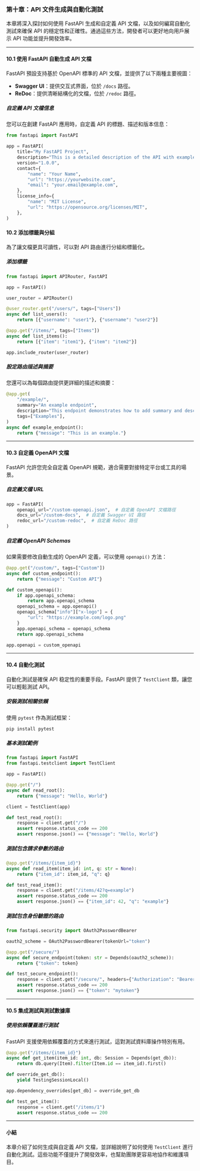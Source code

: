 ### 第十章：API 文件生成與自動化測試

本章將深入探討如何使用 FastAPI 生成和自定義 API 文檔，以及如何編寫自動化測試來確保 API 的穩定性和正確性。通過這些方法，開發者可以更好地向用戶展示 API 功能並提升開發效率。

---

#### 10.1 使用 FastAPI 自動生成 API 文檔

FastAPI 預設支持基於 OpenAPI 標準的 API 文檔，並提供了以下兩種主要視圖：

- **Swagger UI**：提供交互式界面，位於 `/docs` 路徑。
- **ReDoc**：提供清晰結構化的文檔，位於 `/redoc` 路徑。

##### 自定義 API 文檔信息

您可以在創建 FastAPI 應用時，自定義 API 的標題、描述和版本信息：

```python
from fastapi import FastAPI

app = FastAPI(
    title="My FastAPI Project",
    description="This is a detailed description of the API with examples and usage information.",
    version="1.0.0",
    contact={
        "name": "Your Name",
        "url": "https://yourwebsite.com",
        "email": "your.email@example.com",
    },
    license_info={
        "name": "MIT License",
        "url": "https://opensource.org/licenses/MIT",
    },
)
```

#### 10.2 添加標籤與分組

為了讓文檔更具可讀性，可以對 API 路由進行分組和標籤化。

##### 添加標籤

```python
from fastapi import APIRouter, FastAPI

app = FastAPI()

user_router = APIRouter()

@user_router.get("/users/", tags=["Users"])
async def list_users():
    return [{"username": "user1"}, {"username": "user2"}]

@app.get("/items/", tags=["Items"])
async def list_items():
    return [{"item": "item1"}, {"item": "item2"}]

app.include_router(user_router)
```

##### 設定路由描述與摘要

您還可以為每個路由提供更詳細的描述和摘要：

```python
@app.get(
    "/example/",
    summary="An example endpoint",
    description="This endpoint demonstrates how to add summary and description.",
    tags=["Examples"],
)
async def example_endpoint():
    return {"message": "This is an example."}
```

---

#### 10.3 自定義 OpenAPI 文檔

FastAPI 允許您完全自定義 OpenAPI 規範，適合需要對接特定平台或工具的場景。

##### 自定義文檔 URL

```python
app = FastAPI(
    openapi_url="/custom-openapi.json",  # 自定義 OpenAPI 文檔路徑
    docs_url="/custom-docs",  # 自定義 Swagger UI 路徑
    redoc_url="/custom-redoc",  # 自定義 ReDoc 路徑
)
```

##### 自定義 OpenAPI Schemas

如果需要修改自動生成的 OpenAPI 定義，可以使用 `openapi()` 方法：

```python
@app.get("/custom/", tags=["Custom"])
async def custom_endpoint():
    return {"message": "Custom API"}

def custom_openapi():
    if app.openapi_schema:
        return app.openapi_schema
    openapi_schema = app.openapi()
    openapi_schema["info"]["x-logo"] = {
        "url": "https://example.com/logo.png"
    }
    app.openapi_schema = openapi_schema
    return app.openapi_schema

app.openapi = custom_openapi
```

---

#### 10.4 自動化測試

自動化測試是確保 API 稳定性的重要手段。FastAPI 提供了 `TestClient` 類，讓您可以輕鬆測試 API。

##### 安裝測試相關依賴

使用 `pytest` 作為測試框架：

```bash
pip install pytest
```

##### 基本測試範例

```python
from fastapi import FastAPI
from fastapi.testclient import TestClient

app = FastAPI()

@app.get("/")
async def read_root():
    return {"message": "Hello, World"}

client = TestClient(app)

def test_read_root():
    response = client.get("/")
    assert response.status_code == 200
    assert response.json() == {"message": "Hello, World"}
```

##### 測試包含請求參數的路由

```python
@app.get("/items/{item_id}")
async def read_item(item_id: int, q: str = None):
    return {"item_id": item_id, "q": q}

def test_read_item():
    response = client.get("/items/42?q=example")
    assert response.status_code == 200
    assert response.json() == {"item_id": 42, "q": "example"}
```

##### 測試包含身份驗證的路由

```python
from fastapi.security import OAuth2PasswordBearer

oauth2_scheme = OAuth2PasswordBearer(tokenUrl="token")

@app.get("/secure/")
async def secure_endpoint(token: str = Depends(oauth2_scheme)):
    return {"token": token}

def test_secure_endpoint():
    response = client.get("/secure/", headers={"Authorization": "Bearer mytoken"})
    assert response.status_code == 200
    assert response.json() == {"token": "mytoken"}
```

---

#### 10.5 集成測試與測試數據庫

##### 使用依賴覆蓋進行測試

FastAPI 支援使用依賴覆蓋的方式來進行測試，這對測試資料庫操作特別有用。

```python
@app.get("/items/{item_id}")
async def get_item(item_id: int, db: Session = Depends(get_db)):
    return db.query(Item).filter(Item.id == item_id).first()

def override_get_db():
    yield TestingSessionLocal()

app.dependency_overrides[get_db] = override_get_db

def test_get_item():
    response = client.get("/items/1")
    assert response.status_code == 200
```

---

#### 小結

本章介紹了如何生成與自定義 API 文檔，並詳細說明了如何使用 `TestClient` 進行自動化測試。這些功能不僅提升了開發效率，也幫助團隊更容易地協作和維護項目。